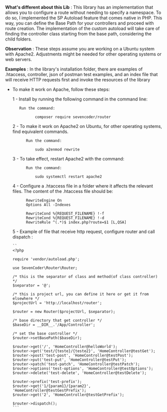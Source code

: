**What's different about this Lib** :
This library has an implementation that allows you to configure a route without needing to specify a namespace. 
To do so, I implemented the SP Autoload feature that comes native in PHP. This way, you can define the Base Path 
for your controllers and proceed with route creation. The implementation of the custom autoload will take care of 
finding the controller class starting from the base path, considering the child folders.

**Observation** : These steps assume you are working on a Ubuntu system with Apache2. Adjustments might 
be needed for other operating systems or web servers.

**Examples** : In the library's installation folder, there are examples of .htaccess, controller, 
json of postman test examples, and an index file that will receive HTTP requests first and invoke 
the resources of the library
   

- To make it work on Apache, follow these steps:

    1 - Install by running the following command in the command line:
        
         Run the command:
                
                composer require sevencoder/router
        
    2 - To make it work on Apache2 on Ubuntu, for other operating systems, find equivalent commands.
            
            Run the command:
                
                sudo a2enmod rewrite

    3 - To take effect, restart Apache2 with the command:

            Run the command:
            
                sudo systemctl restart apache2
                
    4 - Configure a .htaccess file in a folder where it affects the relevant files. The content of the 
    .htaccess file should be:
    
            RewriteEngine On
            Options All -Indexes
            
            RewriteCond %{REQUEST_FILENAME} !-f
            RewriteCond %{REQUEST_FILENAME} !-d
            RewriteRule ^(.*)$ index.php?route=$1 [L,QSA] 
            
    5 - Example of file that receive http request, configure router and call dispatch :
    
      ``
      <?php
      
      require 'vendor/autoload.php';
      
      use SevenCoder\Router\Router;
      
      /* this is the separator of class and method(of class controller) */
      $separator = '@';
      
      /* this is project url, you can define it here or get it from elsewhere */
      $projectUrl = 'http://localhost/router';
      
      $router = new Router($projectUrl, $separator);
      
      /* base directory that get controller */
      $baseDir = __DIR__.'/App/Controller';
      
      /* set the base controller */
      $router->setBasePath($baseDir);
      
      $router->get('/', 'HomeController@helloWorld');
      $router->get('test/{teste}/{teste2}', 'HomeController@testGet');
      $router->post('test-post', 'HomeController@testPost');
      $router->put('test-put', 'HomeController@testPut');
      $router->patch('test-patch', 'HomeController@testPatch');
      $router->options('test-options', 'HomeController@testOptions');
      $router->delete('test-delete', 'HomeController@testDelete');
      
      $router->prefix('test-prefix');
      $router->get('1/{param1}/{param2}', 'HomeController@testGestPrefix');
      $router->get('2', 'HomeController@testGetPrefix');
      
      $router->dispatch();
      ```
